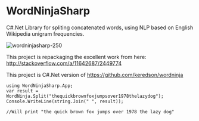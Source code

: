 # WordNinjaSharp

C#.Net Library for spliting concatenated words, using NLP based on English Wikipedia unigram frequencies.

![wordninjasharp-250](https://user-images.githubusercontent.com/1277302/229291849-d5b1b9c3-ee41-4722-a5db-c00aaa51909e.jpg)

This project is repackaging the excellent work from here: http://stackoverflow.com/a/11642687/2449774

This project is C#.Net version of https://github.com/keredson/wordninja

```
using WordNinjaSharp.App;
var result = WordNinja.Split("thequickbrownfoxjumpsover1978thelazydog");
Console.WriteLine(string.Join(" ", result));

//Will print "the quick brown fox jumps over 1978 the lazy dog"


```
